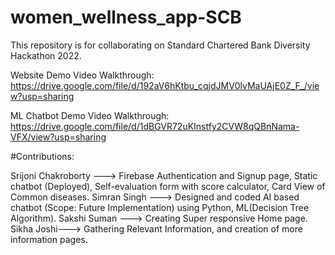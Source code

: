 # women_wellness_app-SCB
This repository is for collaborating on Standard Chartered Bank Diversity Hackathon 2022.

Website Demo Video Walkthrough:
https://drive.google.com/file/d/192aV6hKtbu_cqjdJMV0lvMaUAjE0Z_F_/view?usp=sharing

ML Chatbot Demo Video Walkthrough:
https://drive.google.com/file/d/1dBGVR72uKInstfy2CVW8qQBnNama-VFX/view?usp=sharing

#Contributions: 

Srijoni Chakroborty ---> Firebase Authentication and Signup page, Static chatbot (Deployed), Self-evaluation form with score calculator, Card View of Common diseases.
Simran Singh ---> Designed and coded AI based chatbot (Scope: Future Implementation) using Python, ML(Decision Tree Algorithm).
Sakshi Suman ---> Creating Super responsive Home page.
Sikha Joshi---> Gathering Relevant Information, and creation of more information pages.
